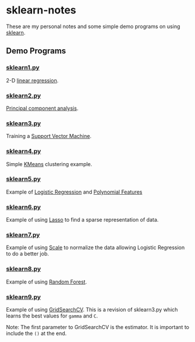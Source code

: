 # sklearn-notes
These are my personal notes and some simple demo programs on using [sklearn](http://scikit-learn.org/stable/).

## Demo Programs

### [sklearn1.py](examples/sklearn1.py)

2-D [linear regression](http://scikit-learn.org/stable/modules/generated/sklearn.linear_model.LinearRegression.html). 

### [sklearn2.py](examples/sklearn2.py)

[Principal component analysis](http://scikit-learn.org/stable/modules/generated/sklearn.decomposition.PCA.html).

### [sklearn3.py](examples/sklearn3.py)

Training a [Support Vector Machine](http://scikit-learn.org/stable/modules/svm.html). 

### [sklearn4.py](examples/sklearn4.py)

Simple [KMeans](http://scikit-learn.org/stable/modules/generated/sklearn.cluster.KMeans.html) clustering example.

### [sklearn5.py](examples/sklearn5.py)

Example of [Logistic Regression](http://scikit-learn.org/stable/modules/generated/sklearn.linear_model.LogisticRegression.html) and [Polynomial Features](http://scikit-learn.org/stable/modules/generated/sklearn.preprocessing.PolynomialFeatures.html)

### [sklearn6.py](examples/sklearn6.py)

Example of using [Lasso](http://scikit-learn.org/stable/modules/generated/sklearn.linear_model.Lasso.html) to find a sparse representation of data.

### [sklearn7.py](examples/sklearn7.py)

Example of using [Scale](http://scikit-learn.org/stable/modules/generated/sklearn.preprocessing.scale.html) to normalize the data
allowing Logistic Regression to do a better job.

### [sklearn8.py](examples/sklearn8.py)

Example of using [Random Forest](http://scikit-learn.org/stable/modules/generated/sklearn.ensemble.RandomForestClassifier.html). 

### [sklearn9.py](examples/sklearn9.py)

Example of using [GridSearchCV](http://scikit-learn.org/stable/modules/generated/sklearn.model_selection.GridSearchCV.html). 
This is a revision of sklearn3.py which learns the best values for `gamma` and `C`.  

Note: The first parameter to GridSearchCV is the estimator.  It is important to include the `()` at the end. 
